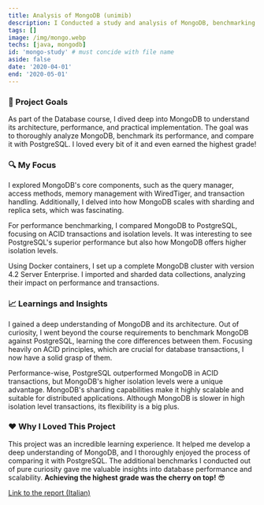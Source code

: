 ```yaml
---
title: Analysis of MongoDB (unimib)
description: I Conducted a study and analysis of MongoDB, benchmarking its performance against PostgreSQL. 
tags: []
image: /img/mongo.webp
techs: [java, mongodb]
id: 'mongo-study' # must concide with file name
aside: false
date: '2020-04-01'
end: '2020-05-01'
---
```


### 🎯 Project Goals
As part of the Database course, I dived deep into MongoDB to understand its architecture, performance, and practical implementation. 
The goal was to thoroughly analyze MongoDB, benchmark its performance, and compare it with PostgreSQL. I loved every bit of it and even earned the highest grade! 

### 🔍 My Focus
I explored MongoDB's core components, such as the query manager, access methods, memory management with WiredTiger, and transaction handling. Additionally, I delved into how MongoDB scales with sharding and replica sets, which was fascinating.

For performance benchmarking, I compared MongoDB to PostgreSQL, focusing on ACID transactions and isolation levels. It was interesting to see PostgreSQL's superior performance but also how MongoDB offers higher isolation levels.

Using Docker containers, I set up a complete MongoDB cluster with version 4.2 Server Enterprise. I imported and sharded data collections, analyzing their impact on performance and transactions.

### 📈 Learnings and Insights
I gained a deep understanding of MongoDB and its architecture. Out of curiosity, I went beyond the course requirements to benchmark MongoDB against PostgreSQL, learning the core differences between them. Focusing heavily on ACID principles, which are crucial for database transactions, I now have a solid grasp of them.

Performance-wise, PostgreSQL outperformed MongoDB in ACID transactions, but MongoDB's higher isolation levels were a unique advantage. MongoDB's sharding capabilities make it highly scalable and suitable for distributed applications. Although MongoDB is slower in high isolation level transactions, its flexibility is a big plus.

### ❤️  Why I Loved This Project
This project was an incredible learning experience. It helped me develop a deep understanding of MongoDB, and I thoroughly enjoyed the process of comparing it with PostgreSQL. The additional benchmarks I conducted out of pure curiosity gave me valuable insights into database performance and scalability. **Achieving the highest grade was the cherry on top!** 😎

[Link to the report (Italian)](https://github.com/Gianlo98/press-portfolio/blob/main/public/doc/unimib-mongo.pdf)
